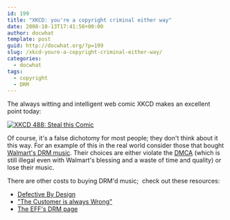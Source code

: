```yaml
---
id: 199
title: "XKCD: you're a copyright criminal either way"
date: 2008-10-13T17:41:58+00:00
author: docwhat
template: post
guid: http://docwhat.org/?p=199
slug: /xkcd-youre-a-copyright-criminal-either-way/
categories:
  - docwhat
tags:
  - copyright
  - DRM
---
```


The always witting and intelligent web comic XKCD makes an excellent point today:

[![XKCD 488: Steal this Comic](https://imgs.xkcd.com/comics/steal_this_comic.png)](https://xkcd.com/488/)

Of course, it's a false dichotomy for most people; they don't think
about it this way. For an example of this in the real world consider
those that bought [Walmart's DRM
music](http://boingboing.net/2008/09/26/walmart-shutting-dow.html).
Their choices are either violate the
[DMCA](http://en.wikipedia.org/wiki/Digital_Millennium_Copyright_Act)
(which is still illegal even with Walmart's blessing and a waste of time
and quality) or lose their music.

<!-- more -->

There are other costs to buying DRM'd music;  check out these resources:

-   [Defective By Design](http://www.defectivebydesign.org/)
-   ["The Customer is always
    Wrong"](http://www.eff.org/pages/customer-always-wrong-users-guide-drm-online-music)
-   [The EFF's DRM page](http://www.eff.org/issues/drm)
